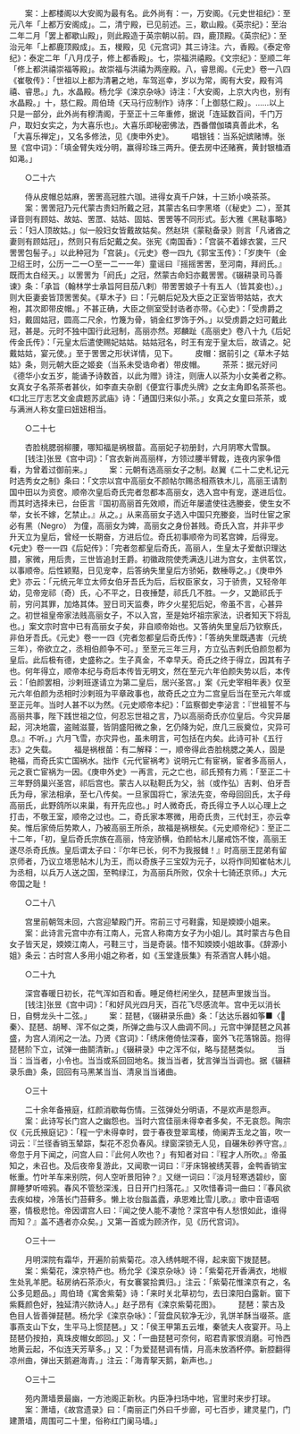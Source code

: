 <!-- { "loadSidebar": true } -->
　　案：上都楼阁以大安阁为最有名。此外尚有：一，万安阁。《元史世祖纪》：至元八年「上都万安阁成」。二，清宁殿，已见前述。三，歇山殿。《英宗纪》：至治二年二月「罢上都歇山殿」，则此殿造于英宗朝以前。四，鹿顶殿。《英宗纪》：至治元年「上都鹿顶殿成」。五，椶殿，见《元宫词》其三诗注。六，香殿。《泰定帝纪》：泰定二年「八月戊子，修上都香殿」。七，崇福洪禧殿。《文宗纪》：至顺二年「修上都洪禧崇福等殿」。故崇福与洪禧为两座殿。八，睿思阁。《元史》卷一八四《崔敬传》：「世祖以上都为清暑之地，车驾巡幸，岁以为常，阁有大安，殿有鸿禧、睿思。」九，水晶殿。杨允孚《滦京杂咏》诗注：「大安阁，上京大内也，别有水晶殿。」十，慈仁殿。周伯琦《天马行应制作》诗序：「上御慈仁殿」。……以上只是一部分，此外尚有穆清阁，于至正十三年重修，据说「连延数百间，千门万户，取妇女实之，为大喜乐也」。大喜乐即秘密佛法，西番僧伽璘真善此术，名「大喜乐禅定」，又名多修法，见《庚申外史》。 
　　唱银钱：当系妃嫔赌博。张昱《宫中词》：「填金臂失戏分明，赢得珍珠三两升。便去房中还赌赛，黄封银榼酒如渑。」 

　　○二十六 

　　侍从皮帽总姑麻，罟罟高冠胜六珈。进得女真千户妹，十三娇小唤茶茶。 
　　案：罟罟冠乃元代蒙古贵妇所戴之冠，其蒙古名曰孛黑塔（《秘史》二），至其译音则有顾姑、故姑、罟罛、姑姑、固姑、罟罟等不同形式。彭大雅《黑鞑事略》云：「妇人顶故姑。」似一般妇女皆戴故姑矣。然赵珙《蒙鞑备录》则言「凡诸酋之妻则有顾姑冠」，然则只有后妃戴之矣。张宪《南国香》：「宫装不着嫁衣裳，三尺罟罟包髻子。」以此种冠为「宫装」。《元史》卷一四九《郭宝玉传》：「岁庚午（金卫绍王时，公历一二一○至一二一一年）童谣曰『摇摇罟罟，至河南，拜阏氏。』既而太白经天。」以罟罟为「阏氏」之冠，然蒙古命妇亦戴罟罟。《辍耕录司马善谏》条：「承旨（翰林学士承旨阿目茄八剌）带罟罟娘子十有五人（皆其妾也）。」则大臣妻妾皆顶罟罟矣。《草木子》曰：「元朝后妃及大臣之正室皆带姑姑，衣大袍，其次即带皮帽。」不甚正确，大臣之侧室受封诰者亦带。《心史》：「受虏爵之妇，戴固姑冠，圆高二尺余，竹篾为骨，销金红罗饰于外。」以受虏爵之妇可戴此冠，甚是。元时不独中国行此冠制，高丽亦然。郑麟趾《高丽史》卷八十九《后妃传金氏传》：「元皇太后遣使赐妃姑姑。姑姑冠名，时王有宠于皇太后，故请之。妃戴姑姑，宴元使。」至于罟罟之形状详情，见下。 
　　皮帽：据前引之《草木子姑姑》条，则元朝大臣之姬妾（当系未受诰命者）带皮帽。 
　　茶茶：据元好问《德华小女五岁，能诵予诗数首，以此为赠》诗注，则唐人以茶为小女美者之称。女真女子名茶茶者甚伙，如李直夫杂剧《便宜行事虎头牌》之女主角即名茶茶也。《口北三厅志艺文金虞题苏武庙》诗：「通国归来似小茶。」女真之女童曰茶茶，或与满洲人称女童曰妞妞相当。 

　　○二十七 

　　杏脸桃腮弱柳腰，哪知福是祸根苗。高丽妃子初册封，六月阴寒大雪飘。 
　　[钱注]张昱《宫中词》：「宫衣新尚高丽样，方领过腰半臂裁，连夜内家争借看，为曾着过御前来。」 
　　案：元朝有选高丽女子之制。赵翼《二十二史札记元时选秀女之制》条曰：「文宗以宫中高丽女不颜帖尔赐丞相燕铁木儿，高丽王请割国中田以为资奁。顺帝次皇后奇氏完者忽都本高丽女，选入宫中有宠，遂进后位。而其时选择未已，台臣言『国初高丽首先效顺，而近年屡遣使往选媵妾，使生女不举，女长不嫁，乞禁止。』从之。」从来高丽女子选入中国只充媵妾，当时仕宦之家必有黑（Negro） 为僮，高丽女为婢，高丽女之身份甚贱。奇氏入宫，并非平步升天立为皇后，曾经一长期奋，方进后位。奇氏初事顺帝为司茗宫婢，后得宠。《元史》卷一一四《后妃传》：「完者忽都皇后奇氏，高丽人，生皇太子爱猷识理达腊，家微，用后贵，三世皆追封王爵。初徽政院使秃满迭儿进为宫女，主供茗饮，以事顺帝。后性颖黠，日见宠幸，后答纳失里皇后方骄妬，数棰辱之。」《庚申外史》亦云：「元统元年立太师女伯牙吾氏为后，后权臣家女，习于骄贵，又轻帝年幼，见帝宠祁（奇）氏，心不平之，日夜捶楚，祁氏几不胜。一夕，又跪祁氏于前，穷问其罪，加烙其体。翌日司天监奏，昨夕火星犯后妃，帝虽不言，心甚异之。初世祖皇帝家法贱高丽女子，不以入宫，至是始坏祖宗家法，识者知天下将乱也。」案文宗时宫中已有高丽女子矣，非自顺帝始也。又答纳失里皇后乃钦察氏，非伯牙吾氏。《元史》卷一一四《完者忽都皇后奇氏传》：「答纳失里既遇害（元统三年），帝欲立之，丞相伯颜争不可。」至至元三年三月，方立弘吉剌氏伯颜忽都为皇后。此后极有德，史盛称之。生子真金，不幸早夭。奇氏之终于得立，因其有子也。何年得立，顺帝本纪与奇后本传皆无明文，然在至元六年伯颜失势以后，本传云：「伯颜罢相，沙剌班遂请立为第二皇后，居兴圣宫。」案《元史宰相年表》仅至元六年伯颜为丞相时沙剌班为平章政事也，故奇氏之立为二宫皇后当在至元六年或至正元年。当时人甚不以为然。《元史顺帝本纪》：「监察御史李泌言：『世祖誓不与高丽共事，陛下践世祖之位，何忍忘世祖之言，乃以高丽奇氏亦位皇后。今灾异屡起，河决地震，盗贼滋蔓，皆阴盛阳微之象，乞仍降为妃，庶几三辰奠位，灾异可息。』不听。」六月飞雪，亦灾异也，虽未明言，可包括在内矣。此诗可补《五行志》之失载。 
　　福是祸根苗：有二解释：一，顺帝得此杏脸桃腮之美人，固是艳福，而奇氏实亡国祸水。拙作《元代宦祸考》说明元亡有宦祸，宦者多高丽人，元之衰亡宦祸为一因。《庚申外史》一再言，元之亡也，祁氏预有力焉：「至正二十三年野鸽巢兴圣宫，祁后宫也。蒙古人以鞑靼氏为父，翁（或作弘）吉剌、伯牙吾氏为母，家法相承，至七八传矣。一旦家国将亡，家法先变，帝母回回氏，太子母高丽氏，此野鸽所以来巢，有开先应也。」时人微奇氏，奇氏得立予人以心理上之打击，不敬王室，顺帝之过也。二，奇氏家本寒微，用奇氏贵，三代封王，亦云幸矣。惟后家倚后势欺人，乃被高丽王所杀，故福是祸根矣。《元史顺帝纪》：至正二十二年，「初，皇后奇氏宗族在高丽，恃宠骄横，伯颜帖木儿屡戒饬不悛，高丽王遂尽杀奇氏族。皇后谓太子曰：『尔年已长，何不为我报雠！』时高丽王昆弟有留京师者，乃议立塔思帖木儿为王，而以奇族子三宝奴为元子，以将作同知崔帖木儿为丞相，以兵万人送之国，至鸭绿江，为高丽兵所败，仅余十七骑还京师。」大元帝国之耻！ 

　　○二十八 

　　宫里前朝驾未回，六宫迎辇殿门开。帘前三寸弓鞋露，知是媆媆小姐来。 
　　案：此诗言元宫中亦有江南人，元宫人称南方女子为小姐儿。其时蒙古与色目女子皆天足，媆媆江南人，弓鞋三寸，当是奇装。惜不知媆媆小姐故事。《辞源小姐》条云：古时宫人多用小姐之称者，如《玉堂逢辰集》有茶酒宫人韩小姐。 

　　○二十九 

　　深宫春暖日初长，花气浑如百和香。睡足倚栏闲坐久，琵琶声里拨当当。 
　　[钱注]张昱《宫中词》：「和好风光四月天，百花飞尽感流年。宫中无以消长日，自劈龙头十二弦。」 
　　案：琵琶，《辍耕录乐曲》条：「达达乐器如筝■〈秦〉、琵琶、胡琴、浑不似之类，所弹之曲与汉人曲调不同。」元宫中弹琵琶之风甚盛，为宫人消闲之一法。乃贤《宫词》：「绣床倦倚怯深春，窗外飞花落锦茵。抱得琵琶阶下立，试弹一曲鬬清新。」《辍耕录》中之浑不似，略与琵琶类似。 
　　当当：当当者，小令也。当当或系回回地名。拨当当者，犹言弹当当调也。据《辍耕录乐曲》条，回回有马黑某当当、清泉当当诸曲。 

　　○三十 

　　二十余年备掖庭，红颜消歇每伤情。三弦弹处分明语，不是欢声是怨声。 
　　案：此诗写长门宫人之幽怨也。当时六宫佳丽未得幸者多矣，不无哀怨。陶宗仪《元氏掖庭记》：「程一宁未得幸时，尝于春夜登翠鸾楼，倚阑弄玉龙之笛，吹一词云：『兰径香销玉辇踪，梨花不忍负春风。绿窗深锁无人见，自碾朱砂养守宫。』帝忽于月下闻之，问宫人曰：『此何人吹也？」有知者对曰：『程才人所吹。』帝虽知之，未召也。及后夜帝复游此，又闻歌一词曰：『牙床锦被绣芙蓉，金鸭香销宝帐重。竹叶羊车来别院，何人空听景阳钟？』又继一词曰：『淡月轻寒透碧纱，窗屏睡梦听啼鸦。春风不管愁深浅，日日开门扫落花。』又吹惜春词一曲曰：『春风欲去疾如梭，冷落长门苔藓多。懒上妆台脂盖蠹，承恩难比雪儿歌。』歌中音语咽塞，情极悲怆。帝因谓宫人曰：『闻之使人能不凄怆？深宫中有人愁恨如此，谁得而知？』盖不遇者亦众矣。」又第一首或为顾济作，见《历代宫词》。 

　　○三十一 

　　月明深院有霜华，开遍阶前紫菊花。凉入绣帏眠不得，起来窗下拨琵琶。 
　　案：紫菊花，滦京特产也。杨允孚《滦京杂咏》诗：「紫菊花开香满衣，地椒生处乳羊肥。毡房纳石茶添火，有女褰裳拾粪归。」注云：「紫菊花惟滦京有之，名公多见题品。」周伯琦《寓舍紫菊》诗：「来时关北草初匀，去日滦阳白露新。窗下紫蕤颜色好，独延清兴款诗人。」赵子昂有《滦京紫菊花图》。 
　　琵琶：蒙古及色目人皆善弹琵琶。杨允孚《滦京杂咏》：「营盘风软净无沙，乳饼羊酥当啜茶。底事燕支山下女，生平马上惯琵琶。」又：「侯王甲第五云堆，秦虢夫人夜宴开。马上琵琶仍按拍，真珠皮帽女郎回。」又：「一曲琵琶可奈何，昭君青冢恨消磨。可怜西地黄云起，不似连天芳草多。」又：「为爱琵琶调有情，月高未放酒杯停。新腔翻得凉州曲，弹出天鹅避海青。」注云：「海青挐天鹅，新声也。」 

　　○三十二 

　　苑内萧墙景最幽，一方池阁正新秋。内臣净扫场中地，官里时来步打球。 
　　案：萧墙，《故宫遗录》曰：「南丽正门外曰千步廊，可七百步，建灵星门，门建萧墙，周围可二十里，俗称红门阑马墙。」 
